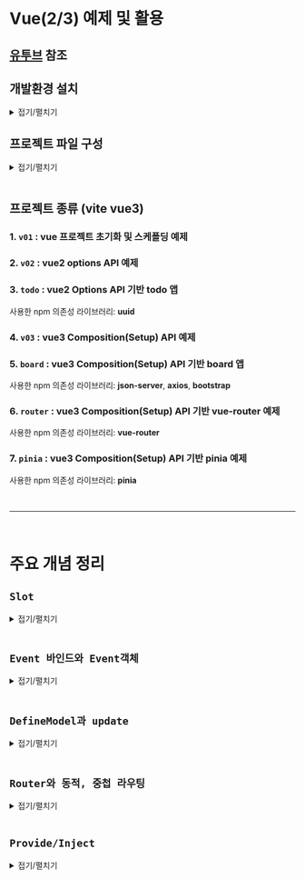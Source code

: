 # Vue(2/3) 예제 및 활용
## [유투브](https://youtube.com/playlist?list=PLTb3qGCzYjS1lkhdZL1z4uZJ72F7b5gIr&si=hwwLjHA5L2zxzFW4) 참조

## 개발환경 설치
<details>
<summary>접기/펼치기</summary>
<br>

- Vite 기반 Vue 프로젝트 생성 명령어
  ```bash
  > npm create vue@latest .
  ```

- 패키지 설치 확인 (y입력)
  ```bash
  Need to install the following packages:
    create-vite@6.5.0
  Ok to proceed? (y) y
  ```
  
- 프로젝트 이름 입력
  ```bash
  ◆  Package name:
  │  {프로젝트 이름 입력}
  ```
  
- 프로젝트 기능 선택 - [none]
   (방향키 ↑↓로 이동, 스페이스로 선택, a로 전체 선택, 엔터로 완료) 
  ```bash
  ◆  Select features to include in your project:
  │  ◻ TypeScript
  │  ◻ JSX Support
  │  ◻ Router (SPA development)
  │  ◻ Pinia (state management)
  │  ◻ Vitest (unit testing)
  │  ◻ End-to-End Testing
  │  ◻ ESLint (error prevention)
  │  ◻ Prettier (code formatting)
  ```

- 실험적 기능 선택 - [none]
  (방향키 ↑↓로 이동, 스페이스로 선택, a로 전체 선택, 엔터로 완료) 
  ```bash
  ◆  Select experimental features to include in your project:
  │  ◻ Oxlint (experimental)
  │  ◻ rolldown-vite (experimental)
  ```

- 예제 코드 없이 빈 프로젝트로 시작 여부 선택 - [Yes]
  (방향키 ←→로 이동, 스페이스로 선택, 엔터로 완료) 
  ```bash
  ◆  Skip all example code and start with a blank Vue project?
  │  ● Yes / ○ No
  ```

- 프로젝트 의존성 패키지 설치
  ```bash
  npm install
  ```

- Vite 개발 서버를 실행
  ```bash
  npm run dev
  ```

- 전체 내용
  ```bash
  > npm create vue@latest .
  Need to install the following packages:
    create-vue@3.18.0
  Ok to proceed? (y) y

  ◆  Package name:
    v01

  ◆  Select features to include in your project:
    none

  ◆  Select experimental features to include in your project:
    none

  ◆  Skip all example code and start with a blank Vue project?
    Yes

  ✔ Scaffolding project in current directory...
  ✔ Done. Now run:

    npm install
    npm run dev
  ```  
</details>


## 프로젝트 파일 구성
<details>
<summary>접기/펼치기</summary>
<br>

### [package.json](v01/package.json)
애플리케이션 정보, 의존성 모듈(dependencies) 정보, 스크립트 명령어 정보 등을 담고 있다.  
- name: 패키지 정보
- version: 버전 정보
- private: 비공개 여부(npm 패키지 저장소 발행(publish) 여부)
- type: 모듈 타입 - module일 경우 CJS
- script: 스크립트 명령어 정의
- dependencies: 의존성 모듈(개발 및 런타임 모든 환경에서 사용됨)
- devDependencies: 개발 의존성 모듈(런타임을 제외한 개발 환경에서만 사용됨)

- 의존성 버전정보: [레퍼런스](https://mong-blog.tistory.com/entry/npm-packagejson%EC%9D%98-version-%EB%B0%A9%EC%8B%9D-tilde%EC%99%80-caret#google_vignette)
<br>

### [index.html](v01/index.html)
`npm run dev` 명령을 실행했을 때 제일 첫 번째로 참조하는 파일이다.  
index.html 파일에서 모든것이 시작된다.  
```html
<div id="app"></div>
<script type="module" src="/src/main.js"></script>
```
위 script태그를 통해 /src/main.js 파일을 include 하고 있으며, 해당 파일을 실행해서 결과를 #app div 영역에 렌더링을 시켜준다고 보면 된다.  
<br>

### [/src/main.js](v01/src/main.js)
```js
import { createApp } from 'vue'
import App from './App.vue'

createApp(App).mount('#app')

```
vue라는 모듈로부터 제공되는 createApp()을 통해 뷰 인스턴스를 생성한다.  
자바스크립트는 객체지향언어다 보니 모듈을 사용할 때 인스턴스를 생성하는 방식으로 사용한다.  
Vue2에서는 생성자 함수를 호출해 Vue인스턴스를 만들었으나, Vue3에서는 팩토리 함수 패턴을 통해 Vue인스턴스를 반환한다.  
App.vue 라는 컴포넌트 파일의 내용을 기준으로 뷰 인스턴스를 생성한 뒤 mount('#app')를 통해 app이라는 id를 갖는 영역에 연결한다.  
즉, Vue 인스턴싱 된 객체가 index.html의 #app div에 마운팅되어 해당 영역에 렌더링이 이루어지게 된다.  
<br>

### [/src/App.vue](v01/src/App.vue)
`npm run dev` 명령을 실행했을 때 메인화면을 구성하는데 사용되는 첫번째 파일이다.  
html 태그로 구성되는 `<template></template>` 영역과 Vue의 문법 기반의 JS 코드를 통해 해당 영역을 제어할 수 있는 `<script></script>`영역, 그리고 `<template></template>` 내의 html 태그를 꾸밀 수 있는`<style></style>` 태그로 구성된다.  
해당 형식의 파일을 뷰에서는 컴포넌트라고 부른다.  

</details>
<br>


## 프로젝트 종류 (vite vue3)

### 1. `v01` : vue 프로젝트 초기화 및 스케폴딩 예제
### 2. `v02` : vue2 options API 예제  
### 3. `todo` : vue2 Options API 기반 todo 앱  
  사용한 npm 의존성 라이브러리: **uuid**
### 4. `v03` : vue3 Composition(Setup) API 예제
### 5. `board` :   vue3 Composition(Setup) API 기반 board 앱  
  사용한 npm 의존성 라이브러리: **json-server**, **axios**, **bootstrap**
### 6. `router` :   vue3 Composition(Setup) API 기반 vue-router 예제  
사용한 npm 의존성 라이브러리: **vue-router**
### 7. `pinia` :   vue3 Composition(Setup) API 기반 pinia 예제  
사용한 npm 의존성 라이브러리: **pinia**

<br>
<hr>
<br>

# 주요 개념 정리

## `Slot`
<details>
<summary>접기/펼치기</summary>
<br>

영어사전에서는 자리, 넣다, 홈(오목하고 길게 파인 자리)라는 뜻으로 정리되어 있다.  

### props와 v-html 전달 기본 예제
- [20-Slot.vue]()
  ```vue
  <script>
  import SlotFancyBtn from '@/components/20-SlotFancyBtn.vue'
  export default {
    components: {
      SlotFancyBtn,
    },
  }
  </script>
  <template>
    <SlotFancyBtn buttonName="<strong>PROPS 전달(v-html)</strong>"></SlotFancyBtn>
  </template>
  ```
- [20-SlotFancyBtn.vue]()
  ```vue
  <template>
    <div v-html="buttonName"></div>
  </template>
  ```

위 코드 예제처럼 태그 자체를 문자열 형태로 자식컴포넌트에 보낼 경우 문자열 안에 HTML이 섞여 코드 관리가 어려워지며 Vue의 반응형 데이터 바인딩이 불가능하며, 디렉티브 기능 등을 사용할 수 없다는 단점이 있다.

이에 대한 대응으로 사용하는것이 바로 slot 기능이다.

### 사용 이유
1. 컴포넌트의 재사용성 증가  
  동일한 컴포넌트를 다양한 상황에서 사용하면서도, 그 안에 들어가는 콘텐츠를 부모 컴포넌트에서 쉽게 바꿀 수 있다.  
  예를 들어 버튼 컴포넌트 안에 텍스트, 아이콘, 심지어는 복잡한 HTML 구조를 넣을 수도 있다.  
2. 유연한 레이아웃 구성  
  슬롯을 사용하면 부모 컴포넌트가 자식 컴포넌트의 특정 위치에 내용을 삽입할 수 있어  
  보다 유연한 레이아웃 구성이 가능하여 이를 통해 복잡한 UI를 구성할 때 유용하다.  
3. 명확한 컴포넌트 구조  
  부모 컴포넌트는 자식 컴포넌트의 정의된 영역에 명시적으로 컨텐츠를 삽입할 수 있어서 코드의 가독성과 유지보수성이 향상된다는 장점이 있다.  
  
### 노드 삽입 기본 예제
자식컴포넌트의 template 영역에 `<Slot></slot>` 태그를 선언한 후,  
부모 컴포넌트에서 자식 컴포넌트 태그를 선언하고,  
선언한 위치의 자식 컴포넌트 태그 하위 노드에 노드를 추가할경우  
자식컴포넌트에 전달된 후 선언된 `<Slot></slot>` 영역에 해당 노드가 선언되어 브라우저에 출력된다.
(기본적으로 컴포넌트는 셀프클로징 태그 형태이지만, 여닫는 태그 형태인 pair태그로 구성할경우 사이에 노드를 적용할 경우 해당 노드를 자식 영역의 slot에 주입할 수 있게 된다.)
`<slot></slot>` 영역 사이에 특정 노드를 삽입할 경우, 부모 컴포넌트에서 자식 컴포넌트 태그 사이에 노드를 삽입하지 않을 때 기본적으로 출력된다.

- [20-Slot.vue]()
  ```vue
  <script>
  import SlotFancyBtn from '@/components/20-SlotFancyBtn.vue'
  export default {
    components: {
      SlotFancyBtn,
    },
  }
  </script>
  <template>
    <SlotFancyBtn>
      <strong>pair 태그 삽입(SLOT)</strong>
    </SlotFancyBtn>
  </template>
  ```

- [20-SlotFancyBtn.vue]()
  ```vue
  <template>
    <slot><!-- <strong>pair 태그 삽입(SLOT)</strong> 내용을 전달받아 자식컴포넌트 내에 선언되고 브라우저에 출력됨 -->
      <strong>디폴트문자</strong> <!-- Slot을 적용할 컴포넌트에 아무것도 할당하지 않을경우 출력되는 노드 -->
    </slot>
  </template>
  ```

<br>
<hr>
<br>

### 다중 슬롯과 template 예제
자식 컴포넌트에 다중 `<slot>`이 존재할 경우, 부모 컴포넌트에서 가상DOM인 `<template>` 태그와 v-slot 디렉티브를 사용하여 각 slot에 고유한 이름을 매핑할 수 있다.

- [20-SlotMainLayout.vue]()  
  먼저 자식 컴포넌트에 삽입한 slot태그에 name속성을 활용하여 `name="{별칭}"` 형태로 부모 컴포넌트에서 매핑시 식별할 수 있는 별칭을 지정해준다.  
  ```vue
  <template>
    <!-- 이름을 부여하여 slot을 식별한다. (이름을 부여하지 않을 경우 default를 부여한다 - ex: 부모 컴포넌트에서 v-slot:default 혹은 #default로 식별)-->
    <slot name="header"></slot>
    <slot></slot>
    <slot name="footer"></slot>
  </template>
  ```
- [20-Slot.vue]()  
  부모 컴포넌트에서 가상 DOM인 template 태그에서 v-slot 디렉티브를 활용하여 `v-slot:{별칭}` 형태로 자식 컴포넌트에 삽입된 slot의 name 별칭과 매핑해준다.  
  v-slot은 `#` 문자를 `#{별칭}` 형태로 축약하여 사용할 수 있다.
  ```vue
  <script>
  import SlotMainLayout from '@/components/20-SlotMainLayout.vue'
  export default {
    components: {
      SlotMainLayout,
    },
  }
  </script>
  <template>
    <SlotMainLayout>
      <!-- 3개의 slot에 전달해야 하므로 template 태그를 활용하여 전달한다. -->
      <template v-slot:header><!-- v-slot 디렉티브에 SlotMainLayout의 slot에 부여한 name을 할당한다. (v-slot:{name}) -->
        <h2>Header</h2>
      </template>
      <template #contents><!-- v-slot의 축약형으로 #키워드를 사용할 수 있다. (#{name}) -->
        <h2>contents</h2>
      </template>
      <template #default><!-- 자식컴포넌트의 slot에 name을 부여하지 않은 경우 default로 접근한다. -->
        <h2>footer</h2>
      </template>
    </SlotMainLayout>
  </template>
  ```

<br>
<hr>
<br>

### 자식 컴포넌트의 Slot으로 부터 부모 컴포넌트로 역방향 Props 전달
자식 컴포넌트의 `<slot></slot>` 태그에 `<slot v-bind:child="child"></slot>` 형태와 같이 v-bind 디렉티브를 활용할 경우 부모 컴포넌트로 props를 전달할 수 있게 된다.  
부모 컴포넌트에서는 `v-slot="props"` 형태로 props를 전달받을 수 있다.  
렌더링 책임을 부모에게 위임하여 자식 컴포넌트의 데이터를 부모 컴포넌트에서 출력할때 사용한다.
조금 더 상세히 설명하자면 자식이 재사용 가능한 컴포넌트일 때 사용하는데, 주로 데이터는 변하지 않지만 데이터를 출력하는 UI 구조가 다를 경우 데이터 조회를 자식에서 진행하고
부모 컴포넌트로 전송하여 부모 컴포넌트가 해당 데이터를 활용하여 데이터를 출력할 때 사용한다.

<br>
<hr>
<br>

#### 렌더링 책임을 부모에게 위임
- [20-SlotChildProp.vue]()  
  ```vue
  <script>
  export default {
    data() {
      return {
        child: '자식prop',
      }
    }
  }
  </script>
  <template>
    <button>
      <slot :child>부모 컴포넌트로 props 전달</slot><!-- 부모에게 props 전달 -->
    </button>
  </template>
  ```
- [20-Slot.vue]()  
  ```vue
  <script>
  import SlotChildProp from '@/components/20-SlotChildProp.vue'
  export default {
    components: {
      SlotChildProp,
    },
  }
  </script>
  <template>
    <SlotChildProp v-slot="props"> <!-- 자식 props를 전달 받을 수 있다. -->
      {{ props.child }}
    </SlotChildProp>
    <br/>
    <SlotChildProp v-slot="{child}"> <!-- 자식 props 구조분해 가능 -->
      구조분해: {{ child }}
    </SlotChildProp>
  </template>
  ```

<br>
<hr>
<br>

#### 출력에 대한 책임을 부모에게 전가하지 않고 자식에서 그대로 출력
부모에 전달받은 props 값을 자식 컴포넌트 태그 영역에 텍스트보간법을 활용해 다시 자식컴포넌트의 `<slot></slot>` 영역에 렌더링 할 수도 있다.
출력에 대한 책임을 부모에게 전가하지 않고 자식에서 그대로 출력하는 경우이다.
부모 컴포넌트상에서 UI 구조가 동일한 내용이 반복 출력이 돼야하고, 반복되는 각 영역별로 조건에 따라 데이터 조회 조건이 분기처리 되거나, 부모에서 재가공 처리하여 자식에서 다시 출력시켜야 할 경우 사용한다.

**반복 출력 및 영역별 조건에 따른 데이터 조회 파라미터 동적 적용**
- [20-SlotChildProp.vue]()  
  ```vue
  <script>
  export default {
    props: ['calc'], /* 해당 값을 axios 등에 파라미터로 전달 */
    data() {
      return {
        child: 1,
      }
    }
  }
  </script>
  <template>
    <button>
      <slot :child>부모 컴포넌트로 props 전달</slot><!-- 부모에게 props 전달 -->
    </button>
  </template>
  ```
- [20-Slot.vue]()  
  ```vue
  <script>
  import SlotChildProp from '@/components/20-SlotChildProp.vue'
  export default {
    components: {
      SlotChildProp,
    },
  }
  </script>
  <template>
    <SlotChildProp v-slot="props" :calc="props.child % 2 ? '홀수' : '짝수'" />
    <SlotChildProp v-slot="props" :calc="props.child typeof 'number' ? '정수' : '문자'" />
    <SlotChildProp v-slot="props" :calc="'기본값'" />
  </template>
  ```

**부모에서 재가공 처리하여 자식에서 다시 출력**
- [20-SlotChildProp.vue]()  
  ```vue
  <script>
  export default {
    data() {
      return {
        child: 1,
      }
    }
  }
  </script>
  <template>
    <button>
      <slot :child>부모 컴포넌트로 props 전달</slot><!-- 부모에게 props 전달후 부모에서 계산되어 홀수, 짝수가 이곳에 다시 출력된다. -->
    </button>
  </template>
  ```
- [20-Slot.vue]()  
  ```vue
  <script>
  import SlotChildProp from '@/components/20-SlotChildProp.vue'
  export default {
    components: {
      SlotChildProp,
    },
  }
  </script>
  <template>
    <SlotChildProp v-slot="props">
      {{ props.child % 2 ? '홀수' : '짝수' }} /* 텍스트 보간법을 활용하여 props에 대한 데이터를 가공한 뒤 렌더링 책임을 그대로 자식에게 위임 */
    </SlotChildProp>
  </template>
  ```
<br>
<hr>
<br>

#### 구조분해 
부모 컴포넌트에 전송될때 v-bind에 할당한 변수는 props라는 이름의 객체에 한번 랩핑되었다.
`v-slot={속성명}` 형태로 작성할 경우 props객체로 부터 구조 분해도 가능하다.
- [20-SlotChildProp.vue]()  
  ```vue
  <script>
  export default {
    data() {
      return {
        child: '자식prop',
      }
    }
  }
  </script>
  <template>
    <button>
      <slot :child>부모 컴포넌트로 props 전달</slot><!-- 부모에게 props 전달 -->
    </button>
  </template>
  ```
- [20-Slot.vue]()  
  ```vue
  <script>
  import SlotChildProp from '@/components/20-SlotChildProp.vue'
  export default {
    components: {
      SlotChildProp,
    },
  }
  </script>
  <template>
    <SlotChildProp v-slot="{child}"> <!-- 자식 props 구조분해 가능 -->
      구조분해: {{ child }}
    </SlotChildProp>
  </template>
  ```
<br>
<hr>
<br>

#### 다중슬롯과 props
- [20-SlotMainLayout.vue]()  
  ```vue
  <script>
  export default {
    data() {
      return {
        // slot에 전달할 예시 데이터
        child: 0,
      }
    }
  }
  </script>
  <template>
    <!-- slot에 name 속성을 부여하고 child라는 props 전달 -->
    <slot name="header" :child="1"></slot>
    <slot name="contents" :child="2"></slot>
    <slot :child="3"></slot> <!-- name이 없으면 default slot -->
  </template>
  ```
- [20-Slot.vue]()  
  ```vue
  <script>
  import SlotMainLayout from '@/components/20-SlotMainLayout.vue'

  export default {
    components: {
      SlotMainLayout,
    },
  }
  </script>
  <template>
    <SlotMainLayout>
      <template v-slot:header="props"><!-- header slot에 전달된 props를 받아서 다시 header slot에 출력 -->
        {{ props.child }}
      </template>
      <template #contents="props"><!-- contents slot에 전달된 props를 받아서 다시 header slot에 출력 -->
        {{ props.child }}
      </template>
      <template #default="props"> <!-- default slot에 전달된 props를 받아서 다시 header slot에 출력 -->
        {{ props.child }}
      </template>
    </SlotMainLayout>
  </template>
  ```

</details>
<br>

## `Event 바인드와 Event객체`
<details>
<summary>접기/펼치기</summary>
<br>

### 함수 참조 방식 
#### `함수명 혹은 (e) => console.log(e.target.value)`
함수 이름만 할당하여 event객체를 바로 전달하는 방식이다.
vue에서 이벤트 핸들러에 콜백함수를 할당할 때, 이름만 할당할 경우 콜백함수 매개변수로 바로 event 객체가 전달된다.  
- [08-EventBind.vue]()
  ```vue
  <script setup>
  import { ref } from 'vue';

  const value1 = ref('')

  const changeValue1 = (e) => value1.value = e.target.value
  </script>
  <template>

    <input type="text" @input="changeValue1" :value="value1"><br/>
    <input type="text" @input="(e)=> value1 = e.target.value" :value="value1">
    <h4></h4>
  </template>
  ```
  위와 같이 함수명 `changeValue1`을 할당하거나, 화살표 함수로 바로 적용이 가능하다.

<br>  

### 인라인 호출 방식
#### `함수명($event) `
함수 호출 형태로 할당하여 $event 키워드로 이벤트 객체를 전달하는 방식이다.  
만약 괄호를 열어 호출하는 형태로 추가 인자를 넘기면서 이벤트객체도 같이 쓰고싶을때는 $event를 명시해야한다.
- [08-EventBind.vue]()
  ```vue
  <script setup>
  import { ref } from 'vue';

  const value2 = ref('')

  const changeValue2 = (e, value) => {
    console.log(e.target.value)
    console.log(value)
  }

  </script>
  <template>
    <input type="text" @input="changeValue2($event, $event.target.value)" :value="value2">
  </template>
  ```


</details>
<br>

## `DefineModel과 update`
<details>
<summary>접기/펼치기</summary>
<br>

vue3.4부터 사용을 권장하는 CompositionAPI Helper(편의 매크로)이다.  
컴포넌트 간의 양방향 데이터 바인딩을 더 쉽게 구현할 수 있다.  
props와 emits 방식을 v-model로 사용할 수 있게 확장된 기능이다. 

### 기존 props와 emit
```vue
<script setup>
import { ref } from 'vue';
import  Child from '@/components/09-DmChild.vue'

const subject1 = ref('subject1')
const subject2 = ref('subject2')
</script>

<template>
  <h3>subject1: {{ subject1 }}</h3>
  <h3>subject2: {{ subject2 }}</h3>
  <Child 
    :subject1 
    @changeSubject1="(value) => subject1 = value" 
  />
  <Child 
    :subject2 
    @changeSubject2="(event) => subject2 = event.target.value" 
  />
</template>
```

```vue
<script setup>
import { defineProps, defineEmits } from 'vue';

defineProps({
  subject1: {
    type: String,
    default: ''
  },
  subject2: {
    type: String,
    default: ''
  },
})

const emit = defineEmits(['changeSubject1', 'changeSubject2'])

</script>
<template>
  <input type="text" @input="(e)=> emit('changeSubject1', e.target.value)" :value="subject1">
  <input type="text" @input="$emit('changeSubject2', $event)" :value="subject2">
</template>
```

### defineModel과 v-model
부모에서 v-model에 할당한 ref 반응형 변수의 값을 자식에서 제어할 수 있게 된다.  
.value 속성을 통해 값에 접근하여 수정할 수 있으며 부모의 값에 반영이 된다.  
부모의 ref 변수를 직접 참조하는것은 아니며, 내부적으로 props로 전달받은 후 emit을 호출하는 원리로 작동된다.  

```vue
<script setup>
import { ref } from 'vue';
import  Child from '@/components/09-DmChild.vue'

const subject1 = ref('subject1')
</script>

<template>
  <h3>subject3: {{ subject3 }}</h3>
  <Child 
    v-model="subject3"
  />
</template>
```

```vue
<script setup>
import { defineProps, defineEmits } from 'vue';

const model = defineModel()

</script>
<template>
  
  <input type="text" v-model="model">
  
</template>
```

defineModel 객체는 내부적으로 defineProps에 의해 ref로 다시 랩핑되기 때문에 .value로 변경할 경우 부모 값이 변경되지만 사실상 직접 변경되는것이 아니며, 역시 변경되는 기능 또한 내부적으로 emit을 호출하여 변경한다.

이때 사용되는것이 update라는 이벤트인데, update 이벤트는 고유 식별자를 갖게된다.
update 이벤트에 매핑되는 고유 식별자는 props의 이름이며, v-model에 `v-model:{key}="변수명"` 형태로 매핑가능하다.  
만약 `v-model="변수명"` 형태로만 적용할 경우 props의 이름은 `modelValue`가 된다
```vue
<script setup>
import { ref } from 'vue';
import  Child from '@/components/09-DmChild.vue'

const subject3 = ref('subject3')
</script>

<template>
  <h3>subject3: {{ subject3 }}</h3>
  <Child
  :modelValue="subject3"
  @update:modelValue="$event => (subject3 = $event)"
/>
</template>
```

```vue
<script setup>
const props = defineProps(['modelValue'])
const emit = defineEmits(['update:modelValue'])
</script>

<template>
  <input
    :value="props.modelValue"
    @input="emit('update:modelValue', $event.target.value)"
  />
</template>
```

위와같은 원리로 defineModel에는 key 이름을 붙혀줄 수 있다.  
해당 key 이름은 자식에서 부모를 향해 쏘는 emit의 key로 사용될 수 있으며, key 앞에는 `update:key값` 형태로 구분자 : 앞에 update 키워드를 붙혀준다.
부모에서는 자식에서 defineModel에 정의한 key를 기준으로 자식 컴포넌트 태그에 `v-model:key값="변수명"` 형태로 할당하여 사용하거나, 
emit함수에 정의한 `update:key값` 형태의 키값과 동일하게 자식 컴포넌트 태그에 emit이벤트를 할당 하여 사용한다.

```vue
<script setup>
import { ref } from 'vue';
import  Child from '@/components/09-DmChild.vue'

const subject1 = ref('subject1')
</script>

<template>
  <h3>subject3: {{ subject3 }}</h3>
  <Child 
    v-model:keyModel1="subject3"
  />
  <Child 
    v-model:keyModel2="subject3"
  />
</template>
```

```vue
<script setup>
const keyModel1 = defineModel('keyModel1')
const keyModel2 = defineModel('keyModel2')

</script>
<template>
  <input type="text" v-model="keyModel1">
  <input type="text" @input="$emit('update:keyModel2', $event.terget.value)" :value="subject3">
</template>
```
</details>
<br>

## `Router와 동적, 중첩 라우팅`
<details>
<summary>접기/펼치기</summary>
<br>

### 기본 설정
#### router 모듈 스케폴딩
- router/index.js
  ```js
  import { createRouter, createWebHistory } from "vue-router";
  import HomeView from "@/components/HomeView.vue";

  const routes = [
    {
      path: '/',
      component: HomeView
    },
  ]

  const router = createRouter({
    history: createWebHistory('/'),
    routes
  })

  export default router;
  ```
  routes 배열에 route객체를 등록해준다. 객체 형태는 아래와 같다.

#### router vue entrypoint에 등록
- main.js
  ```js
  import { createApp } from 'vue'
  import App from './App.vue'
  import router from '@/router'

  createApp(App).use(router).mount('#app')
  ```

#### route 객체 등록
routes 배열에 route객체를 등록해준다. 객체 형태는 아래와 같다.
```js
{
  path: '/',
  component: HomeView
},
```

path에는 이동할 경로를, component에는 실제 컴포넌트를 import 하여 등록해준다.
- HomeView.vue
  ```vue
  <template>
    <p>Home View</p>
  </template>
  ```

해당 객체를 routes 배열에 등록해줘야한다.
- router/index.js
  ```js
  import { createRouter, createWebHistory } from "vue-router";
  import HomeView from "@/components/HomeView.vue";

  const routes = [
    {
      path: '/',
      component: HomeView
    },
  ]

  const router = createRouter({
    history: createWebHistory('/'),
    routes
  })

  export default router;
  ```

#### RouterView
요청으로 들어온 라우트에 대해 일치하는 컴포넌트를 렌더링 하는 함수형 컴포넌트이다.  
컴포넌트를 route에 등록한 후에는 route 객체의 path에 할당한 주소를 실제 브라우저 주소창에 입력하게 되면 해당 컴포넌트를 RouterView 위치에 렌더링해준다.  
따라서 아래 코드와같이 `router-view` 태그를 컴포넌트에 삽입한다.
```vue
<template>
  <router-view></router-view>
</template>
```
추가로 router-view 내에서 렌더링 된 컴포넌트 내부에도 router-view를 포함할 수 있으며, 이는 중첩 라우트로 렌더링 할 수 있게 된다.  

- HomeView.vue
  ```vue
  <template>
    <p>Home View</p>
    <router-view></router-view>
  </template>
  ```
  '/' path에 의해 router-view에 렌더링 된 Home 컴포넌트에 router-view가 중첩으로 존재할 수 있다.  
  중첩 라우트의 경우, routes에 등록한 객체에서 child 속성으로 등록이 가능하며, 자세한 설명과 예제는 아래 기본 설명이 끝난 후 추가로 다룬다.


#### RouterLink
router-link는 vue-router 에서 지원하는 네비게이션 컴포넌트이다.   
to 속성에 이동할 위치의 주소값을 지정한다.  
```vue
<template>
  <router-link to="/home">Home</router-link>
</template>
```

router-link는 실제로 anchor 태그로 렌더링 된다.  
```js
<a href='이동할 위치의 주소값'>Home</a>
```

achor 태그의 경우 window.location을 통한 페이지 전환이므로 브라우저 자체적으로 로딩이 발생한다.  
router-link의 경우 vue-router를 통해 router-view 영역에 컴포넌트만 동적으로 교체되어 출력하므로 브라우저 자체 로딩은 발생되지 않는다.  

`active-class` 속성을 적용할 경우 일치하는 주소에 해당하는 링크가 활성화 되어 있을 때 css가 적용된다.  
```vue
<template>
  <router-link to="/home" active-class="on">Home</router-link>
</template>
<style scoped>
.on {
  font-weight: bold;
  color: blue;
}
</style>
```
역시 anchor 태그로 렌더링되며, on이라는 class명이 지정된다.
```js
<a href='이동할 위치의 주소값' class="on">Home</a>
```

### 동적 라우트와 Route, Router 객체

#### router 모듈에서 동적 파라미터 설정
Router 모듈에 동적 파라미터 Param을 적용하는 예제이다.
```js
const routes = [
  {
    path: '/',
    component: HomeView
  },
  {
    path: '/product/:id', /* 동적 파라미터 */
    component: ProductView
  },
]
```
#### RouterLink to속성에 동적 파라미터 path 적용
```vue
<template>
  <router-link to="/product/babo" active-class="on">Product</router-link>
</template>
```

#### useRoute와 Route객체
위와 같이 `/product/:id`로 설정할 경우 `/product/babo` 주소값으로 router-link의 to 속성 등록 하거나 혹은 브라우저 주소창에 의해 요청이 올 경우 Route 객체에 접근하여 해당 값을 꺼낼 수 있다.  
useRoute는 vue-router의 훅으로 import하여 변수로 추출후 접근 가능하며, script영역 뿐만 아니라 template 영역 에서도 해당 변수 접근이 가능해진다.  
또한 template 영역 전용으로 텍스트 보간법 혹은 v-bind 사용시 `$route.params.id` 형태로 $ 표기법을 통해 Route 객체 접근이 가능하다.
- ProductView.vue
  ```vue
  <template>
    <div>
      Product: {{ route.params.id }}
      Product: {{ $route.params.id }}
    </div>
  </template>
  <script setup>
  import { useRoute } from 'vue-router';
  const route = useRoute();
  console.log(route.params)
  </script>
  ```

#### 동적 파라미터 Query
앞서 `/product/:id` 형태의 동적 파라미터를 설정했던 예시의 경우 Param이라는 문법이며, Query라는 문법도 존재한다.  
Query는 `/product?변수명=값` 형태로 적용 할 수 있으며, 브라우저의 일반적인 웹브라우저의 Query String과 같으며 Router 모듈에 따로 전용 설정을 할 필요가 없다.  

```vue
<template>
  <router-link to="/product?lang=kr" active-class="on">ProductA01</router-link> |
</template>
```

주소창 혹은 router-link에 의한 요청을 통해 인입되는 Query의 경우 Route객체의 query 속성으로 접근이 가능하다.
- ProductView.vue
  ```vue
  <template>
    <div>
      Lang: {{ route.query.lang }}
      Lang: {{ $route.query.lang }}
    </div>
  </template>
  <script setup>
  import { useRoute } from 'vue-router';

  const route = useRoute();
  console.log(route.query)
  </script>
  ```

#### useRouter와 Router객체
Router 객체는 useRoute와 마찬가지로 useRouter 훅을 import한 뒤 변수에 할당하여 사용할 수도 있으며, 해당 문법은 script, template 모두 사용 가능하다.
template 영역 전용으로 event 속성에서 직접 사용시 `$router.push('/product/pk')` 형태로 $ 표기법을 통해 Router 객체 접근이 가능하다.
(push()의 경우 vue-router에서 지원하는 프로그램이 방식 네비게이션 이다.)
```vue
<template>
  <div>
    Product: {{ route.params.id }}
    Product: {{ $route.params.id }}
  </div>
  <button @click="router.push('home')">home 페이지로 이동</button>
  <button @click="$router.push('home')">home 페이지로 이동</button>
</template>
<script setup>
import { useRoute, useRouter } from 'vue-router';

const route = useRoute();
const router = useRouter();

</script>
```

#### name 속성
만약 router-link에서 name기반 라우팅을 적용했을 경우 path가 변경되더라도 작동된다.

```js
const routes = [
  {
    path: '/',
    component: HomeView
  },
  {
    path: '/product/:id', /* 동적 파라미터 */
    name: 'ProductPage'
    component: ProductView
  },
]
```
```vue
<template>
    <router-link :to="{ name: 'ProductPage', params: {id: 'A01'}}" active-class="on">Product1</router-link>
    <router-link :to="{ name: 'ProductPage', params: {id: 'A02'}, query: {lang: 'en'} }" active-class="on">Product2</router-link>
</template>
```

또한 주로 path가 /:id 와 같이 동적파라미터(필수)로 되어있을 경우 Router객체의 push를 호출할 때 name을 사용하면 편하다.  
Router 객체의 `push({name:'ProductPage', params{id: 'pk'}})` 형태로 호출 가능하다.

```vue
<template>
  <button @click="router.push({name:'ProductPage', params{id: 'pk'}})">product 페이지로 이동</button>
  <button @click="$router.push({name:'ProductPage', params{id: 'pk'}, query: {lang: 'us'}})">product 페이지로 이동</button>
</template>
<script setup>
import { useRouter } from 'vue-router';
const router = useRouter();
</script>
```

#### 동적 경로 매칭
routes의 path에 동적 파라미터를 설정할 경우 필수값으로 적용되므로, 동적 파라미터가 적용되지 않은 요청을 하게 될 경우 해당 컴포넌트를 찾을 수 없어 렌더링 자체를 할수 없게 된다.  
이 경우 동적 경로 매칭을 사용하면 해당 문제를 해결할 수 있다.  

path의 동적 파라미터 끝에 ?를 붙힐 경우 /product로 요청이 올 경우 ''로 값을 받게 된다.
```js
const routes = [
  {
    path: '/',
    component: HomeView
  },
  {
    path: '/product/:id?', /* 동적 경로 매칭 (?를 붙힐 경우 /product로 요청이 올 경우 ''로 값을 받게 된다.)  */
    component: ProductView
  },
]
```

### 중첩 라우팅
Rotuer에 의해 router-view 졍역에 렌더링 된 컴포넌트 내부에 중첩으로 rotuer-view를 정의하여 중첩으로 라우팅을 할 수 있다.  
Router 모듈에 등록한 rotue객체의 children 속성에 컴포넌트를 추가로 적용하면 된다.
```js
const routes = [
  {
    path: '/home',
    name: 'HomePage',
    component: HomeView
  },
  /* 중첩 라우팅 시작 */
  {
    path: '/company', /* route.params.pathMatch: 모든 경로/404 Not found 라우트 */
    name: 'CompanyPage',
    component: () => import('@/components/company/CompanyView'),
    children: [
      {
        path: 'intro',
        name: 'company-intro',
        components: {
          header: () => import('@/components/company/HeaderView.vue'),
          default: () => import('@/components/company/IntroView.vue'),
          footer: () => import('@/components/company/FooterView.vue'),
        }
      },
      {
        path: 'map',
        name: 'company-map',
        components: {
          header: () => import('@/components/company/HeaderView.vue'),
          default: () => import('@/components/company/MapView.vue'),
          footer: () => import('@/components/company/FooterView.vue'),
        }
      },
      {
        path: 'history',
        name: 'company-history',
        components: {
          header: () => import('@/components/company/HeaderView.vue'),
          default: () => import('@/components/company/HistoryView.vue'),
          footer: () => import('@/components/company/FooterView.vue'),
        }
      },
    ]
  },
]
```
주의할 점은 children 배열내 객체에는 path 속성에 기입되는 값이 상대경로 즉, prefix로 `/` 를 붙히면 안된다는 점이다.

- App.vue
  ```vue
  <template>
      <router-link to="/home" active-class="on">Home</router-link> 
      <router-link to="/company" active-class="on">Company</router-link> <!-- 중첩 라우팅 -->
      <router-view></router-view> <!-- CompanyView 컴포넌트가 렌더링됨. -->
  </template>
  ```


- CompanyView.vue
  ```vue
  <template>
    <h1>Company</h1>
    <p>
      <router-link :to="{ name: 'company-intro'}" active-class="on">회사 소개</router-link> |
      <router-link :to="{ name: 'company-map'}" active-class="on">오시는 길</router-link> |
      <router-link :to="{ name: 'company-history'}" active-class="on">회사 연혁</router-link>
    </p>
    
    <router-view></router-view> <!-- children에 등록된 컴포넌트가 렌더링됨 -->
  </template>
  ```
`/company` 경로로 요청이 들어올 경우 CompanyView.vue 컴포넌트가 App.vue컴포넌트에 렌더링되고 `/company/~` 경로로 들어올 경우
children에 등록된 path와 매핑되는 컴포넌트를 렌더링한다.


### named view
여러 view를 동시에 표시해야할 때 사용한다.    
예를들어 header, body, footer와 같이 레이아웃을 구성할때, 사용할 수 있다.

- router/index.js
  ```js
  const routes = [
    {
      path: '/',
      components: {        
        header: HeaderView,
        footer: FooterView,
        default: BodyView        // 부모 default
      },
      children: [
        { path: '', component: DefaultView }, // children default
        { path: 'about', component: AboutPage }
      ]
    }
  ]
  ```
  라우터에는 component가 아닌 components 속성에 name속성으로 매핑할 고유한 이름과, 컴포넌트를 할당한다.

- App.vue
  ```vue
  <template>
    <router-view name="header"></router-view>  <!-- HeaderView -->
    <router-view></router-view>               <!-- 부모 default: BodyView -->
    <router-view name="footer"></router-view> <!-- FooterView -->
  </template>
  ```
  router-view의 name속성에 라우터 모듈의 named views 설정(components)에 등록한 이름을 각각 부여해준다.  
  name을 지정하지 않을 경우 default가 매핑된다.

- BodyView.vue
  ```vue
  <template>
    <div>
      <!-- 부모 default 영역 -->
      <router-view></router-view> <!-- children이 이 안에 렌더링됨 -->
    </div>
  </template>
  ```
  children에 해당하는컴포넌트가 렌더링된다.  


위 예시는 중첩라우트 구조와 named view 를 활용한 레이아웃 구현이므로 기본 개념으로 이해하기는 어려울 수 있다.  
조금 더 쉬운 사례로는, 단순히 아래와 같이 하나의 컴포넌트 내에 여러개의 router-view를 구성할 경우이다.
```js
const routes = [
  {
    path: '/dashboard',
    components: {
      header: DashboardHeader,
      default: DashboardMain,
      footer: DashboardFooter
    }
  }
]
```
```vue
<template>
  <router-view name="header"></router-view>
  <router-view></router-view>      <!-- default -->
  <router-view name="footer"></router-view>
</template>
```

### alias와 기본 path
라우터에서 하나의 컴포넌트를 여러 URL 경로로 접근할 수 있게 해주는 기능이 alias이다.  
예를들어, 네비게이션 사이드바의 router-link에 /home이라는 경로를 지정했지만, 브라우저에서 / 경로로 접속했을 때도 동일한 컴포넌트를 보여주고 싶을 수 있다.  
이때 / 경로를 /home 의 alias(별칭)으로 등록하면, 실제 내부적으로는 /home으로 라우팅되지만 사용자 브라우저 주소창에는 /경로로 접근한것 처럼 동작한다.  

```js
const routes = [
  {
    path: '/home', // 혹은 '/'
    component: HomeView,
    alias: '/' // 혹은 '/home'
  }
]
```
네비게이션 사이드바에서 첫번째 메뉴를 선택했을 때와 동일한 컴포넌트를 페이지 첫 진입시(/ 경로)에도 보여주고 싶을때 사용하면 좋다.

문자열 배열을 사용하면 여러개의 alias를 등록할 수도 있다.

```js
const routes = [
  {
    path: '/home',
    component: HomeView,
    alias: ['/', 'index', '/main']
  }
]
```

### redirect
네비게이션 사이드바에서 첫번째 메뉴를 선택했을 때와 동일한 컴포넌트를 페이지 첫 진입시(/ 경로)에도 보여주고 싶을때 alias를 사용하면 좋다고 설명했는데, 해당 기능은 redirect를 사용해서도 비슷하게 구현이 가능하다.  
```js
const routes = [
  {
    path: '/home',
    component: HomeView
  },
  {
    path: '/',
    redirect: '/home'
  }
]
```
alias와의 차이점은 주소창에 path가 redirect에 할당한 path로 변경되므로 실제 입력한 path가 유지되지는 않는다는 점이다.

</details>
<br>

## `Provide/Inject`
<details>
<summary>접기/펼치기</summary>
<br>

props의 단점을 개선하기 위해 등장하였다.  
props의 단점으로는 다음과 같다.  
부모 자식 손자 3레벨 관계의 컴포넌트에서 a라는 값을 부모에서 손자컴포넌트까지 전달한다고 가정했을 때,  
props를 통해 중간 컴포넌트인 자식 컴포넌트를 거쳐 전달해야한다.  
컴포넌트 관계의 단계가 많아지면 많아질 수록 전달하는 작업량이 증가하게 된다.  
중간 단계에서 a라는 값을 활용 한다면 의미있는 행위겠으나, 손자 단계에서만 사용한다면 중간 과정은 어찌보면 무의미한 과정일 수도 있다.  
이러한 문제를 props drilling 이라고 하며, provide와 inject를 이용하여 해결할 수 있다.  

사용법을 설명하자면 처음 값을 전달하는 부모 컴포넌트에서 Provide에 정의를 해주고,  
최종적으로 해당 변수나, 함수를 사용하는 자식 컴포넌트에서 inject로 받아 사용하면 된다.  

React의 ContextAPI와 유사한 기능이다.

단점으로는, Vue2에서는 React와 다르게 provide는 반응성을 갖는 데이터가 이니다.  
변경할 수 있는 함수를 전달하더라도, 데이터 유형이 객체형이 아닌 기본형이라면 변경되지 않는다.  
따라서, 변경을 하기 위해서는 객체 형태의 data를 전달하고, 수정시 data를 수정해야한다.
마치 ContextAPI처럼 부모측에서 매개변수를 받아 원본 data를 수정할 수 있는 수정 함수를 provide 해준다.
부모에게 위임하는것이다.
해당 방법은 사실상 provide를 변경하는것이 아닌 data를 변경함으로써 data에 의존해야만 한다.
(Vue3에서는 provide가 ref, reactive같은 반응형 객체를 전달할 경우 반응성을 그대로 유지해서 전달한다.)

또한 위 방법으로 변경하더라도, 어떤 컴포넌트에서 부터 provide 된 것인지 inject되는 코드 안에 명확히 보이지 않아  
복잡한 컴포넌트 개발 시에는 유지보수가 어려울 수 있으며 vue devtools등으로 변경에 대한 명확한 추적도 불가능하다.
provide 초기화용 data를 선언한다고 하더라도 직접적인 추적이 아닌, data에 대한 간접적인 추적만 가능하므로,  
어떤 컴포넌트에서 수정이 발생했는지도 명확히 확인할 수 없다.  

Provide와 Inject도 자식이 부모의 구체적인 함수를 직접 제어하는 형태에 가깝기 때문에,  
Props와 Emit 개념에서 Props와 동일한 특징을 갖는다.  
<details>
<summary>Props와 Emit</summary>
<br>

## 함수 props 방식과 결합도 차이 및 이유
1. 함수 props 방식 (Function Prop)
  - 부모 컴포넌트가 직접 함수(구현체)를 자식에게 전달 → 자식은 구체적인 함수 내용을 알고 있으며, 직접 호출
    - 자식 컴포넌트는 부모 컴포넌트가 어떤 함수를 넘겼는지 구현 세부사항에 의존하게됨.
      - 함수 문법에 맞춰야 하기 때문.
  - 함수 시그니처가 변경되면, 자식 쪽의 코드도 함께 변경되어야 할 수 있음 → 구현과 인터페이스가 강하게 연결
    - 예를들어 함수가 공통으로 다른 기능에서 함께 사용되는 이유로 단순 호출만 하던 방식에서 매개변수를 전달해야하는 방식으로 변경될경우 자식 컴포넌트에서 매개변수를 전달해야 하는 경우 등.
  - 부모 ↔ 자식 간 인터페이스(함수 시그니처)에 대한 명확한 계약이 필요.
      
2. emit 방식
  - 자식은 단순히 특정 이벤트 발생에 대한 이벤트 이름과 데이터만 알림.
  - 부모는 이벤트를 듣고 감지하여, 자체적으로 원하는 동작을 수행 → 이벤트 이름과 전달 데이터만 알면 됨.
  - 자식은 부모의 구체적인 함수나 처리 방식에 대해 전혀 몰라도 됨 → Function prop에 비해 인터페이스가 훨씬 느슨함
    - 이벤트로 한번 씌운 후 함수를 호출하는것이기 때문에 자바로 따지면 확장 가능한 인터페이스라고 보면 된다.
  - 이벤트 이름이나 전달 데이터만 맞으면 되기 때문에 구현과 인터페이스가 분리된다.


### 함수 props도 부모의 처리 방식을 몰라도 되지 않을까?
표면적으로는 몰라도 된다고 볼 수 있다.  
하지만 실제로는 하기 이유로 결합도가 높을 수 밖에 없다.  
1. 호출 타이밍 제어권이 자식에게 있기 때문에 잘못된 시점에 호출될 수 있다.  
2. 함수 호출 형식을 emit 보다 명확하게 알아야 한다.
  - 함수 명을 직접 지정해야 하므로 이벤트명만 알아야 되는 emit에 비해 보다 명확해야 한다.
3. 구조적 종속성에 의해 부모 함수가 변경되면 자식도 수정될 수 있다.

</details>


### vue2 예제코드
<details>
<summary>접기/펼치기</summary>
<br>
- Parent: 최고 조상 컴포넌트
  Parent의 자식인 Child와 그의 자식 즉, Parent의 손자 GrandSon에게 까지 Provide 한다.
  반응성을 잃기 때문에, 변경을 부모에서 하도록 변경용 메소드를 함께 provide한다.
  ```html
  <script>
  import Child from '@/components/Child.vue'
  export default {
    components: {
      Child
    },
    data() {
      return {
        giftProp: '장난감',
        giftData: {
          val: '장난감',
        }
      }
    },
    provide() {
      return {
        giftInjectPrimitive: this.giftProp,
        giftInjectObject: this.giftData,
        onChangeInject: (msg) => {
          this.giftProp = msg
          this.giftData.val = msg
          this.giftInjectPrimitive = msg // 반응성이 없으므로 부모에서 조차 변경할 수 없음
        },
      }
    },
  }
  </script>
  <template>
    <Child/>
  </template>
  ```
- GrandSon.vue: Child의 자식 즉, 손자 컴포넌트
  변경용 메소드를 호출하여 provide에 매핑된 부모의 data를 변경하는 기능을 가진 provide된 함수를 inject하여 호출함으로써 데이터를 변경시킨다.
  ```html
  <script>
  export default {
    props: {
      giftProp: {
        type: String,
        required: false,
        default: ""
      }
    },
    inject: {
      giftInjectPrimitive: {
        type: String,
        required: false,
        default: ""
      },
      giftInjectObject: {
        type: Object,
        required: true
      },
      onChangeInject: {
        type: Function,
        required: true
      }
    },
  }
  </script>
  <template>
    <div>
      <h1>손자 컴포넌트</h1>
      <p>할아버지로 부터 받은 선물(Prop): {{ giftProp }}</p>
      <p>할아버지로 부터 받은 선물(Provide-Primitive): {{ giftInjectPrimitive }}</p>
      <p>할아버지로 부터 받은 선물(Provide-Object): {{ giftInjectObject.value }}</p>
      <button @click="onChangeInject('변경')">Inject 수정</button>
    </div>
  </template>
  ```

<details>

### vue3 예제코드
<details>
<summary>접기/펼치기</summary>
<br>
- Parent: 최고 조상 컴포넌트
  Parent의 자식인 Child와 그의 자식 즉, Parent의 손자 GrandSon에게 까지 Provide 한다.
  ```html
  <script>
  import Child from '@/components/Child.vue'
  import { ref, provide } from 'vue';
  const giftProp = ref('장난감');
  const giftData = ref({
    val: '장난감',
  });
  provide('giftInjectPrimitive', giftProp)
  provide('giftInjectObject', giftData)
  </script>
  <template>
    <Child/>
  </template>
  ```
-  GrandSon.vue: Child의 자식 즉, 손자 컴포넌트
  ```html
  <script>
  import { inject, defineProps } from 'vue';
  const props = defineProps({
    type: String,
    required: false,
    default: ""
  })
  const giftInjectPrimitive = inject('giftInjectPrimitive')
  const giftInjectObject = inject('giftInjectObject')
  const onChangeInject = (msg) => {
    giftInjectPrimitive.value = msg
    giftInjectObject.value.val = msg
  }
  </script>
  <template>
    <div>
      <h1>손자 컴포넌트</h1>
      <p>할아버지로 부터 받은 선물(Prop): {{ giftProp }}</p>
      <p>할아버지로 부터 받은 선물(Provide-Primitive): {{ giftInjectPrimitive }}</p>
      <p>할아버지로 부터 받은 선물(Provide-Object): {{ giftInjectObject.value }}</p>
      <button @click="onChangeInject('변경')">Inject 수정</button>
    </div>
  </template>
  ```

<details>
</details>